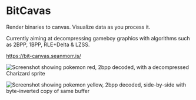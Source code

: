 # BitCavas

Render binaries to canvas. Visualize data as you process it.

Currently aiming at decompressing gameboy graphics with algorithms such as 2BPP, 1BPP, RLE+Delta & LZSS.

https://bit-canvas.seanmorr.is/

![Screenshot showing pokemon red, 2bpp decoded, with a decompressed Charizard sprite](https://bit-canvas.seanmorr.is/pkmn-red-screenshot.png)

![Screenshot showing pokemon yellow, 2bpp decoded, side-by-side with byte-inverted copy of same buffer](https://bit-canvas.seanmorr.is/pkmn-yellow-screenshot.png)

